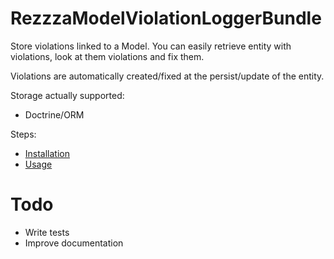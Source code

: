 RezzzaModelViolationLoggerBundle
================================

Store violations linked to a Model. You can easily retrieve entity with violations, look at them violations and fix them.

Violations are automatically created/fixed at the persist/update of the entity.

Storage actually supported:

- Doctrine/ORM


Steps:

- [Installation](https://github.com/rezzza/ModelViolationLoggerBundle/blob/master/Resources/doc/installation.markdown)
- [Usage](https://github.com/rezzza/ModelViolationLoggerBundle/blob/master/Resources/doc/usage.markdown)

# Todo

- Write tests
- Improve documentation
